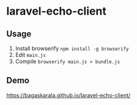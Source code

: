 # laravel-echo-client

## Usage
1. Install browserify `npm install -g browserify`
2. Edit `main.js`
3. Compile `browserify main.js > bundle.js`

## Demo
https://bagaskarala.github.io/laravel-echo-client/
